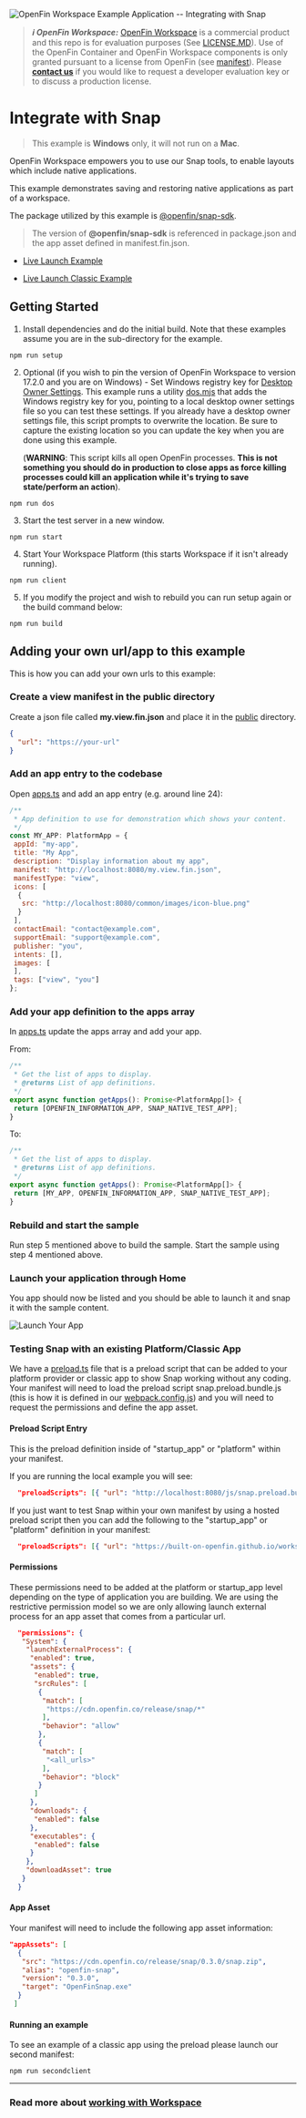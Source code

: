 ![OpenFin Workspace Example Application -- Integrating with Snap](../../assets/OpenFin-Workspace-Starter.png)

> **_:information_source: OpenFin Workspace:_** [OpenFin Workspace](https://www.openfin.co/workspace/) is a commercial product and this repo is for evaluation purposes (See [LICENSE.MD](LICENSE.MD)). Use of the OpenFin Container and OpenFin Workspace components is only granted pursuant to a license from OpenFin (see [manifest](public/manifest.fin.json)). Please [**contact us**](https://www.openfin.co/workspace/poc/) if you would like to request a developer evaluation key or to discuss a production license.

# Integrate with Snap

> This example is **Windows** only, it will not run on a **Mac**.

OpenFin Workspace empowers you to use our Snap tools, to enable layouts which include native applications.

This example demonstrates saving and restoring native applications as part of a workspace.

The package utilized by this example is [@openfin/snap-sdk](https://www.npmjs.com/package/@openfin/snap-sdk).

> The version of **@openfin/snap-sdk** is referenced in package.json and the app asset defined in manifest.fin.json.

- [Live Launch Example](https://start.openfin.co/?manifest=https%3A%2F%2Fbuilt-on-openfin.github.io%2Fworkspace-starter%2Fworkspace%2Fv17.2.0%2Fintegrate-with-snap%2Fmanifest.fin.json)

- [Live Launch Classic Example](https://start.openfin.co/?manifest=https%3A%2F%2Fbuilt-on-openfin.github.io%2Fworkspace-starter%2Fworkspace%2Fv17.2.0%2Fintegrate-with-snap%2Fsecond.manifest.fin.json)

## Getting Started

1. Install dependencies and do the initial build. Note that these examples assume you are in the sub-directory for the example.

```shell
npm run setup
```

2. Optional (if you wish to pin the version of OpenFin Workspace to version 17.2.0 and you are on Windows) - Set Windows registry key for [Desktop Owner Settings](https://developers.openfin.co/docs/desktop-owner-settings).
   This example runs a utility [dos.mjs](./scripts/dos.mjs) that adds the Windows registry key for you, pointing to a local desktop owner
   settings file so you can test these settings. If you already have a desktop owner settings file, this script prompts to overwrite the location. Be sure to capture the existing location so you can update the key when you are done using this example.

   (**WARNING**: This script kills all open OpenFin processes. **This is not something you should do in production to close apps as force killing processes could kill an application while it's trying to save state/perform an action**).

```shell
npm run dos
```

3. Start the test server in a new window.

```shell
npm run start
```

4. Start Your Workspace Platform (this starts Workspace if it isn't already running).

```shell
npm run client
```

5. If you modify the project and wish to rebuild you can run setup again or the build command below:

```shell
npm run build
```

## Adding your own url/app to this example

This is how you can add your own urls to this example:

### Create a view manifest in the public directory

Create a json file called **my.view.fin.json** and place it in the [public](./public/) directory.

```json
{
  "url": "https://your-url"
}
```

### Add an app entry to the codebase

Open [apps.ts](./client/src/apps.ts) and add an app entry (e.g. around line 24):

```javascript
/**
 * App definition to use for demonstration which shows your content.
 */
const MY_APP: PlatformApp = {
 appId: "my-app",
 title: "My App",
 description: "Display information about my app",
 manifest: "http://localhost:8080/my.view.fin.json",
 manifestType: "view",
 icons: [
  {
   src: "http://localhost:8080/common/images/icon-blue.png"
  }
 ],
 contactEmail: "contact@example.com",
 supportEmail: "support@example.com",
 publisher: "you",
 intents: [],
 images: [
 ],
 tags: ["view", "you"]
};
```

### Add your app definition to the apps array

In [apps.ts](./client/src/apps.ts) update the apps array and add your app.

From:

```javascript
/**
 * Get the list of apps to display.
 * @returns List of app definitions.
 */
export async function getApps(): Promise<PlatformApp[]> {
 return [OPENFIN_INFORMATION_APP, SNAP_NATIVE_TEST_APP];
}
```

To:

```javascript
/**
 * Get the list of apps to display.
 * @returns List of app definitions.
 */
export async function getApps(): Promise<PlatformApp[]> {
 return [MY_APP, OPENFIN_INFORMATION_APP, SNAP_NATIVE_TEST_APP];
}
```

### Rebuild and start the sample

Run step 5 mentioned above to build the sample. Start the sample using step 4 mentioned above.

### Launch your application through Home

You app should now be listed and you should be able to launch it and snap it with the sample content.

![Launch Your App](my-app.png)

### Testing Snap with an existing Platform/Classic App

We have a [preload.ts](./client/src/preload.ts) file that is a preload script that can be added to your platform provider or classic app to show Snap working without any coding. Your manifest will need to load the preload script snap.preload.bundle.js (this is how it is defined in our [webpack.config.js](./client/webpack.config.js)) and you will need to request the permissions and define the app asset.

#### Preload Script Entry

This is the preload definition inside of "startup_app" or "platform" within your manifest.

If you are running the local example you will see:

```json
  "preloadScripts": [{ "url": "http://localhost:8080/js/snap.preload.bundle.js" }],
```

If you just want to test Snap within your own manifest by using a hosted preload script then you can add the following to the "startup_app" or "platform" definition in your manifest:

```json
  "preloadScripts": [{ "url": "https://built-on-openfin.github.io/workspace-starter/workspace/v17.2.0/integrate-with-snap/js/snap.preload.bundle.js" }],
```

#### Permissions

These permissions need to be added at the platform or startup_app level depending on the type of application you are building. We are using the restrictive permission model so we are only allowing launch external process for an app asset that comes from a particular url.

```json
  "permissions": {
   "System": {
    "launchExternalProcess": {
     "enabled": true,
     "assets": {
      "enabled": true,
      "srcRules": [
       {
        "match": [
         "https://cdn.openfin.co/release/snap/*"
        ],
        "behavior": "allow"
       },
       {
        "match": [
         "<all_urls>"
        ],
        "behavior": "block"
       }
      ]
     },
     "downloads": {
      "enabled": false
     },
     "executables": {
      "enabled": false
     }
    },
    "downloadAsset": true
   }
  }
```

#### App Asset

Your manifest will need to include the following app asset information:

```json
"appAssets": [
  {
   "src": "https://cdn.openfin.co/release/snap/0.3.0/snap.zip",
   "alias": "openfin-snap",
   "version": "0.3.0",
   "target": "OpenFinSnap.exe"
  }
 ]
```

#### Running an example

To see an example of a classic app using the preload please launch our second manifest:

```shell
npm run secondclient
```

---

### Read more about [working with Workspace](https://developers.openfin.co/of-docs/docs/overview-of-workspace)
